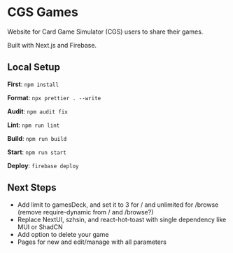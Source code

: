 # CGS Games

Website for Card Game Simulator (CGS) users to share their games.

Built with Next.js and Firebase.

## Local Setup

**First**: `npm install`

**Format**: `npx prettier . --write`

**Audit**: `npm audit fix`

**Lint**: `npm run lint`

**Build**: `npm run build`

**Start**: `npm run start`

**Deploy**: `firebase deploy`

## Next Steps

- Add limit to gamesDeck, and set it to 3 for / and unlimited for /browse (remove require-dynamic from / and /browse?)
- Replace NextUI, szhsin, and react-hot-toast with single dependency like MUI or ShadCN
- Add option to delete your game
- Pages for new and edit/manage with all parameters
